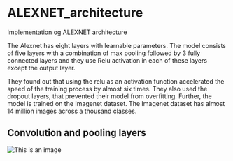# ALEXNET_architecture
Implementation og ALEXNET architecture 

The Alexnet has eight layers with learnable parameters. The model consists of five layers with a combination of max pooling followed by 3 fully connected layers and they use Relu activation in each of these layers except the output layer.

They found out that using the relu as an activation function accelerated the speed of the training process by almost six times. They also used the dropout layers, that prevented their model from overfitting. Further, the model is trained on the Imagenet dataset. The Imagenet dataset has almost 14 million images across a thousand classes.

## Convolution and pooling layers 
![This is an image](https://cdn.analyticsvidhya.com/wp-content/uploads/2021/03/Screenshot-from-2021-03-19-16-01-03.png)
